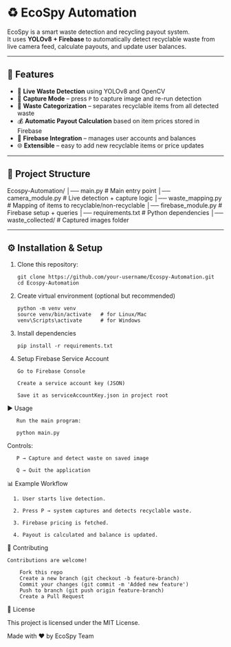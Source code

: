 # ♻️ EcoSpy Automation

EcoSpy is a smart waste detection and recycling payout system.  
It uses **YOLOv8 + Firebase** to automatically detect recyclable waste from live camera feed, calculate payouts, and update user balances.

---

## 🚀 Features
- 🎥 **Live Waste Detection** using YOLOv8 and OpenCV  
- 📸 **Capture Mode** – press `P` to capture image and re-run detection  
- 🧾 **Waste Categorization** – separates recyclable items from all detected waste  
- 💰 **Automatic Payout Calculation** based on item prices stored in Firebase  
- 🔗 **Firebase Integration** – manages user accounts and balances  
- 🌐 **Extensible** – easy to add new recyclable items or price updates  

---

## 📂 Project Structure
Ecospy-Automation/
│── main.py # Main entry point
│── camera_module.py # Live detection + capture logic
│── waste_mapping.py # Mapping of items to recyclable/non-recyclable
│── firebase_module.py # Firebase setup + queries
│── requirements.txt # Python dependencies
│── waste_collected/ # Captured images folder


---

## ⚙️ Installation & Setup

1. Clone this repository:
 
       git clone https://github.com/your-username/Ecospy-Automation.git
       cd Ecospy-Automation



2. Create virtual environment (optional but recommended)

       python -m venv venv
       source venv/bin/activate   # for Linux/Mac
       venv\Scripts\activate      # for Windows


3. Install dependencies

       pip install -r requirements.txt


4. Setup Firebase Service Account

       Go to Firebase Console

       Create a service account key (JSON)

       Save it as serviceAccountKey.json in project root

▶️ Usage

       Run the main program:

       python main.py


Controls:

       P → Capture and detect waste on saved image

       Q → Quit the application

📊 Example Workflow

      1. User starts live detection.

      2. Press P → system captures and detects recyclable waste.

      3. Firebase pricing is fetched.

      4. Payout is calculated and balance is updated.

🤝 Contributing

    Contributions are welcome!

        Fork this repo
        Create a new branch (git checkout -b feature-branch)
        Commit your changes (git commit -m 'Added new feature')
        Push to branch (git push origin feature-branch)
        Create a Pull Request

📜 License

This project is licensed under the MIT License.

Made with ❤️ by EcoSpy Team
